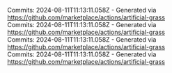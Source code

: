 Commits: 2024-08-11T11:13:11.058Z - Generated via https://github.com/marketplace/actions/artificial-grass
<br>
Commits: 2024-08-11T11:13:11.058Z - Generated via https://github.com/marketplace/actions/artificial-grass
<br>
Commits: 2024-08-11T11:13:11.058Z - Generated via https://github.com/marketplace/actions/artificial-grass
<br>
Commits: 2024-08-11T11:13:11.058Z - Generated via https://github.com/marketplace/actions/artificial-grass
<br>
